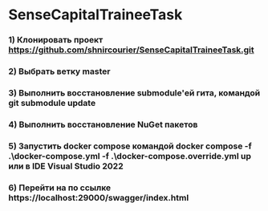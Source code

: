 # SenseCapitalTraineeTask

### 1) Клонировать проект https://github.com/shnircourier/SenseCapitalTraineeTask.git
### 2) Выбрать ветку master
### 3) Выполнить восстановление submodule'ей гита, командой git submodule update
### 4) Выполнить восстановление NuGet пакетов
### 5) Запустить docker compose командой  docker compose -f .\docker-compose.yml -f .\docker-compose.override.yml up или в IDE Visual Studio 2022
### 6) Перейти на по ссылке https://localhost:29000/swagger/index.html
